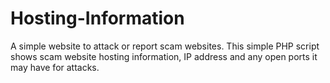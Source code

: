 # Hosting-Information
A simple website to attack or report scam websites. This simple PHP script shows scam website hosting information, IP address and any open ports it may have for attacks. 
